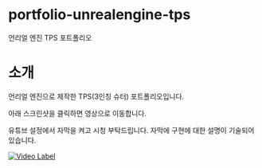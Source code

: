# portfolio-unrealengine-tps
언리얼 엔진 TPS 포트폴리오

# 소개
언리얼 엔진으로 제작한 TPS(3인칭 슈터) 포트폴리오입니다.

아래 스크린샷을 클릭하면 영상으로 이동합니다.


유튜브 설정에서 자막을 켜고 시청 부탁드립니다. 자막에 구현에 대한 설명이 기술되어 있습니다.


[![Video Label](http://img.youtube.com/vi/_Mnx535KNJo/0.jpg)](https://youtu.be/_Mnx535KNJo)
